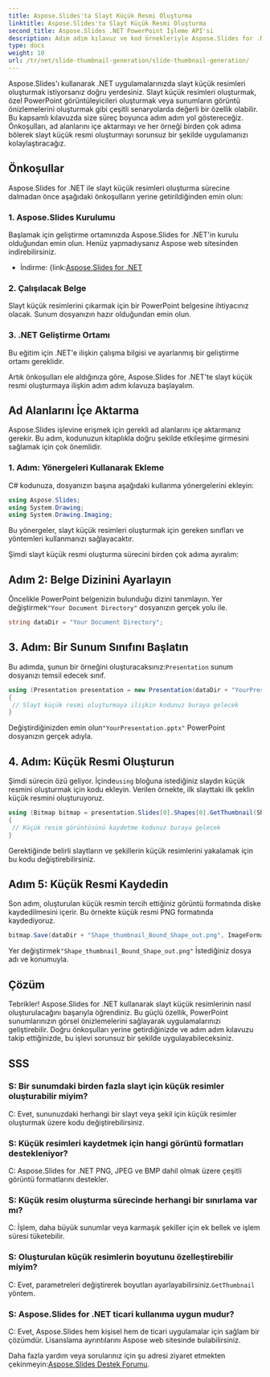 ```yaml
---
title: Aspose.Slides'ta Slayt Küçük Resmi Oluşturma
linktitle: Aspose.Slides'ta Slayt Küçük Resmi Oluşturma
second_title: Aspose.Slides .NET PowerPoint İşleme API'si
description: Adım adım kılavuz ve kod örnekleriyle Aspose.Slides for .NET'te slayt küçük resimleri oluşturun. Görünümü özelleştirin ve küçük resimleri kaydedin. Sunum önizlemelerini geliştirin.
type: docs
weight: 10
url: /tr/net/slide-thumbnail-generation/slide-thumbnail-generation/
---
```


Aspose.Slides'ı kullanarak .NET uygulamalarınızda slayt küçük resimleri oluşturmak istiyorsanız doğru yerdesiniz. Slayt küçük resimleri oluşturmak, özel PowerPoint görüntüleyicileri oluşturmak veya sunumların görüntü önizlemelerini oluşturmak gibi çeşitli senaryolarda değerli bir özellik olabilir. Bu kapsamlı kılavuzda size süreç boyunca adım adım yol göstereceğiz. Önkoşulları, ad alanlarını içe aktarmayı ve her örneği birden çok adıma bölerek slayt küçük resmi oluşturmayı sorunsuz bir şekilde uygulamanızı kolaylaştıracağız.

## Önkoşullar

Aspose.Slides for .NET ile slayt küçük resimleri oluşturma sürecine dalmadan önce aşağıdaki önkoşulların yerine getirildiğinden emin olun:

### 1. Aspose.Slides Kurulumu
Başlamak için geliştirme ortamınızda Aspose.Slides for .NET'in kurulu olduğundan emin olun. Henüz yapmadıysanız Aspose web sitesinden indirebilirsiniz.

-  İndirme: {link:[Aspose.Slides for .NET](https://releases.aspose.com/slides/net/)

### 2. Çalışılacak Belge
Slayt küçük resimlerini çıkarmak için bir PowerPoint belgesine ihtiyacınız olacak. Sunum dosyanızın hazır olduğundan emin olun.

### 3. .NET Geliştirme Ortamı
Bu eğitim için .NET'e ilişkin çalışma bilgisi ve ayarlanmış bir geliştirme ortamı gereklidir.

Artık önkoşulları ele aldığınıza göre, Aspose.Slides for .NET'te slayt küçük resmi oluşturmaya ilişkin adım adım kılavuza başlayalım.

## Ad Alanlarını İçe Aktarma

Aspose.Slides işlevine erişmek için gerekli ad alanlarını içe aktarmanız gerekir. Bu adım, kodunuzun kitaplıkla doğru şekilde etkileşime girmesini sağlamak için çok önemlidir.

### 1. Adım: Yönergeleri Kullanarak Ekleme

C# kodunuza, dosyanızın başına aşağıdaki kullanma yönergelerini ekleyin:

```csharp
using Aspose.Slides;
using System.Drawing;
using System.Drawing.Imaging;
```

Bu yönergeler, slayt küçük resimleri oluşturmak için gereken sınıfları ve yöntemleri kullanmanızı sağlayacaktır.

Şimdi slayt küçük resmi oluşturma sürecini birden çok adıma ayıralım:

## Adım 2: Belge Dizinini Ayarlayın

 Öncelikle PowerPoint belgenizin bulunduğu dizini tanımlayın. Yer değiştirmek`"Your Document Directory"` dosyanızın gerçek yolu ile.

```csharp
string dataDir = "Your Document Directory";
```

## 3. Adım: Bir Sunum Sınıfını Başlatın

 Bu adımda, şunun bir örneğini oluşturacaksınız:`Presentation` sunum dosyanızı temsil edecek sınıf.

```csharp
using (Presentation presentation = new Presentation(dataDir + "YourPresentation.pptx"))
{
 // Slayt küçük resmi oluşturmaya ilişkin kodunuz buraya gelecek
}
```

 Değiştirdiğinizden emin olun`"YourPresentation.pptx"` PowerPoint dosyanızın gerçek adıyla.

## 4. Adım: Küçük Resmi Oluşturun

 Şimdi sürecin özü geliyor. İçinde`using` bloğuna istediğiniz slaydın küçük resmini oluşturmak için kodu ekleyin. Verilen örnekte, ilk slayttaki ilk şeklin küçük resmini oluşturuyoruz.

```csharp
using (Bitmap bitmap = presentation.Slides[0].Shapes[0].GetThumbnail(ShapeThumbnailBounds.Appearance, 1, 1))
{
 // Küçük resim görüntüsünü kaydetme kodunuz buraya gelecek
}
```

Gerektiğinde belirli slaytların ve şekillerin küçük resimlerini yakalamak için bu kodu değiştirebilirsiniz.

## Adım 5: Küçük Resmi Kaydedin

Son adım, oluşturulan küçük resmin tercih ettiğiniz görüntü formatında diske kaydedilmesini içerir. Bu örnekte küçük resmi PNG formatında kaydediyoruz.

```csharp
bitmap.Save(dataDir + "Shape_thumbnail_Bound_Shape_out.png", ImageFormat.Png);
```

 Yer değiştirmek`"Shape_thumbnail_Bound_Shape_out.png"` İstediğiniz dosya adı ve konumuyla.

## Çözüm

Tebrikler! Aspose.Slides for .NET kullanarak slayt küçük resimlerinin nasıl oluşturulacağını başarıyla öğrendiniz. Bu güçlü özellik, PowerPoint sunumlarınızın görsel önizlemelerini sağlayarak uygulamalarınızı geliştirebilir. Doğru önkoşulları yerine getirdiğinizde ve adım adım kılavuzu takip ettiğinizde, bu işlevi sorunsuz bir şekilde uygulayabileceksiniz.

## SSS

### S: Bir sunumdaki birden fazla slayt için küçük resimler oluşturabilir miyim?
C: Evet, sununuzdaki herhangi bir slayt veya şekil için küçük resimler oluşturmak üzere kodu değiştirebilirsiniz.

### S: Küçük resimleri kaydetmek için hangi görüntü formatları destekleniyor?
C: Aspose.Slides for .NET PNG, JPEG ve BMP dahil olmak üzere çeşitli görüntü formatlarını destekler.

### S: Küçük resim oluşturma sürecinde herhangi bir sınırlama var mı?
C: İşlem, daha büyük sunumlar veya karmaşık şekiller için ek bellek ve işlem süresi tüketebilir.

### S: Oluşturulan küçük resimlerin boyutunu özelleştirebilir miyim?
 C: Evet, parametreleri değiştirerek boyutları ayarlayabilirsiniz.`GetThumbnail` yöntem.

### S: Aspose.Slides for .NET ticari kullanıma uygun mudur?
C: Evet, Aspose.Slides hem kişisel hem de ticari uygulamalar için sağlam bir çözümdür. Lisanslama ayrıntılarını Aspose web sitesinde bulabilirsiniz.

 Daha fazla yardım veya sorularınız için şu adresi ziyaret etmekten çekinmeyin:[Aspose.Slides Destek Forumu](https://forum.aspose.com/).